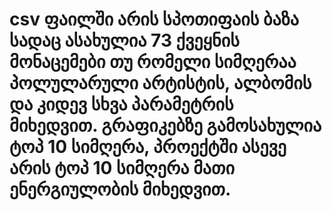 # csv ფაილში არის სპოთიფაის ბაზა სადაც ასახულია 73 ქვეყნის მონაცემები თუ რომელი სიმღერაა პოლულარული არტისტის, ალბომის და კიდევ სხვა პარამეტრის მიხედვით. გრაფიკებზე გამოსახულია ტოპ 10 სიმღერა, პროექტში ასევე არის ტოპ 10 სიმღერა მათი ენერგიულობის მიხედვით. 
